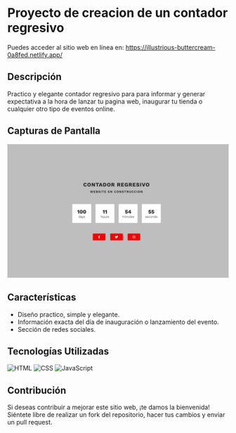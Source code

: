 <h1>Proyecto de creacion de un contador regresivo</h1>

Puedes acceder al sitio web en línea en: https://illustrious-buttercream-0a8fed.netlify.app/

## Descripción

Practico y elegante contador regresivo para para informar y generar expectativa a la hora de lanzar tu pagina web, inaugurar tu tienda o cualquier otro tipo de eventos online.

## Capturas de Pantalla

<img src="https://raw.githubusercontent.com/ruben-lugo1/Cuenta-regresiva/main/Captura%20de%20Pantalla%202023-09-22%20a%20la(s)%2015.05.05.png">

## Características

- Diseño practico, simple y elegante.
- Información exacta del día de inauguración o lanzamiento del evento.
- Sección de redes sociales.

## Tecnologías Utilizadas

<div aline="left">
<div>
<img src="https://img.icons8.com/color/1x/html-5.png" title="HTML" alt="HTML" width="50" height="50"/>
<img src="https://img.icons8.com/color/1x/css3.png" title="CSS" alt="CSS" width="50" height="50"/>
<img src="https://img.icons8.com/color/1x/javascript.png" title="JavaScript" alt="JavaScript" width="50" height="50"/>
</div>

## Contribución

Si deseas contribuir a mejorar este sitio web, ¡te damos la bienvenida! Siéntete libre de realizar un fork del repositorio, hacer tus cambios y enviar un pull request.
